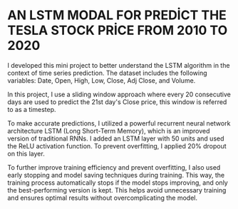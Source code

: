 # AN LSTM MODAL FOR PREDİCT THE TESLA STOCK PRİCE FROM 2010 TO 2020

I developed this mini project to better understand the LSTM algorithm in the context of time series prediction. The dataset includes the following variables: Date, Open, High, Low, Close, Adj Close, and Volume.

In this project, I use a sliding window approach where every 20 consecutive days are used to predict the 21st day's Close price, this window is referred to as a timestep.

To make accurate predictions, I utilized a powerful recurrent neural network architecture LSTM (Long Short-Term Memory), which is an improved version of traditional RNNs. I added an LSTM layer with 50 units and used the ReLU activation function. To prevent overfitting, I applied 20% dropout on this layer.

To further improve training efficiency and prevent overfitting, I also used early stopping and model saving techniques during training. This way, the training process automatically stops if the model stops improving, and only the best-performing version is kept. This helps avoid unnecessary training and ensures optimal results without overcomplicating the model.
